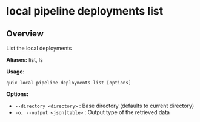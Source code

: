 # local pipeline deployments list

## Overview

List the local deployments

**Aliases:** list, ls

**Usage:**

```
quix local pipeline deployments list [options]
```

**Options:**

- `--directory <directory>` : Base directory (defaults to current directory)
- `-o, --output <json|table>` : Output type of the retrieved data


